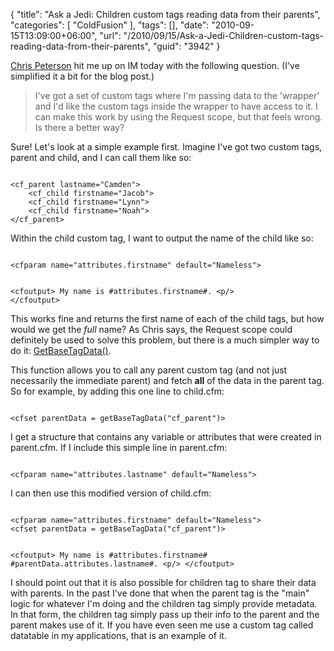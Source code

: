 {
	"title": "Ask a Jedi: Children custom tags reading data from their parents",
	"categories": [
		"ColdFusion"
	],
	"tags": [],
	"date": "2010-09-15T13:09:00+06:00",
	"url": "/2010/09/15/Ask-a-Jedi-Children-custom-tags-reading-data-from-their-parents",
	"guid": "3942"
}

<a href="http://www.cfcode.net">Chris Peterson</a> hit me up on IM today with the following question. (I've simplified it a bit for the blog post.)

<p />

<blockquote>
I've got a set of custom tags where I'm passing data to the 'wrapper' and I'd like the custom tags inside the wrapper to have access to it. I can make this work by using the Request scope, but that feels wrong. Is there a better way?
</blockquote>

<p/>
<!--more-->
Sure! Let's look at a simple example first. Imagine I've got two custom tags, parent and child, and I can call them like so:

<p/>

<code>
&lt;cf_parent lastname="Camden"&gt;
	&lt;cf_child firstname="Jacob"&gt;
	&lt;cf_child firstname="Lynn"&gt;
	&lt;cf_child firstname="Noah"&gt;
&lt;/cf_parent&gt;
</code>

<p/>

Within the child custom tag, I want to output the name of the child like so:

<p/>

<code>
&lt;cfparam name="attributes.firstname" default="Nameless"&gt;

&lt;cfoutput&gt;
My name is #attributes.firstname#.
&lt;p/&gt;
&lt;/cfoutput&gt;
</code>

<p/>

This works fine and returns the first name of each of the child tags, but how would we get the <i>full</i> name? As Chris says, the Request scope could definitely be used to solve this problem, but there is a much simpler way to do it: <a href="http://help.adobe.com/en_US/ColdFusion/9.0/CFMLRef/WSc3ff6d0ea77859461172e0811cbec22c24-7d72.html">GetBaseTagData()</a>.

<p/>

This function allows you to call any parent custom tag (and not just necessarily the immediate parent) and fetch <b>all</b> of the data in the parent tag. So for example, by adding this one line to child.cfm:

<p/>

<code>
&lt;cfset parentData = getBaseTagData("cf_parent")&gt;
</code>

<p/>

I get a structure that contains any variable or attributes that were created in parent.cfm. If I include this simple line in parent.cfm:

<p/>

<code>
&lt;cfparam name="attributes.lastname" default="Nameless"&gt;
</code>

<p/>

I can then use this modified version of child.cfm:

<p/>

<code>
&lt;cfparam name="attributes.firstname" default="Nameless"&gt;
&lt;cfset parentData = getBaseTagData("cf_parent")&gt;

&lt;cfoutput&gt;
My name is #attributes.firstname# #parentData.attributes.lastname#.
&lt;p/&gt;
&lt;/cfoutput&gt;
</code>

<p/>

I should point out that it is also possible for children tag to share their data with parents. In the past I've done that when the parent tag is the "main" logic for whatever I'm doing and the children tag simply provide metadata. In that form, the children tag simply pass up their info to the parent and the parent makes use of it. If you have even seen me use a custom tag called datatable in my applications, that is an example of it.